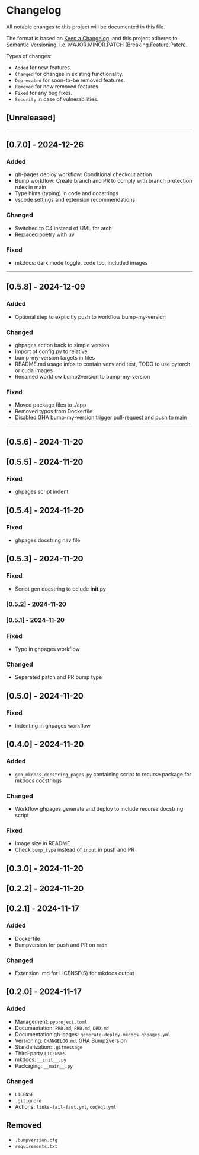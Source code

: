 # Changelog

All notable changes to this project will be documented in this file.

The format is based on [Keep a Changelog](https://keepachangelog.com/en/1.0.0/),
and this project adheres to [Semantic Versioning](https://semver.org/spec/v2.0.0.html), i.e. MAJOR.MINOR.PATCH (Breaking.Feature.Patch).

Types of changes:

- `Added` for new features.
- `Changed` for changes in existing functionality.
- `Deprecated` for soon-to-be removed features.
- `Removed` for now removed features.
- `Fixed` for any bug fixes.
- `Security` in case of vulnerabilities.

## [Unreleased]

---

## [0.7.0] - 2024-12-26

### Added

- gh-pages deploy workflow: Conditional checkout action
- Bump workflow: Create branch and PR to comply with branch protection rules in main
- Type hints (typing) in code and docstrings
- vscode settings and extension recommendations

### Changed

- Switched to C4 instead of UML for arch
- Replaced poetry with uv

### Fixed

- mkdocs: dark mode toggle, code toc, included images

---

## [0.5.8] - 2024-12-09

### Added

- Optional step to explicitly push to workflow bump-my-version

### Changed

- ghpages action back to simple version
- Import of config.py to relative
- bump-my-version targets in files
- README.md usage infos to contain venv and test, TODO to use pytorch or cuda images
- Renamed workflow bump2version to bump-my-version

### Fixed

- Moved package files to ./app
- Removed typos from Dockerfile
- Disabled GHA bump-my-version trigger pull-request and push to main

---

## [0.5.6] - 2024-11-20

## [0.5.5] - 2024-11-20

### Fixed

- ghpages script indent

## [0.5.4] - 2024-11-20

### Fixed

- ghpages docstring nav file

## [0.5.3] - 2024-11-20

### Fixed

- Script gen docstring to eclude __init__.py

### [0.5.2] - 2024-11-20

### [0.5.1] - 2024-11-20

### Fixed

- Typo in ghpages workflow

### Changed

- Separated patch and PR bump type

## [0.5.0] - 2024-11-20

### Fixed

- Indenting in ghpages workflow

## [0.4.0] - 2024-11-20

### Added

- `gen_mkdocs_docstring_pages.py` containing script to recurse package for mkdocs docstrings

### Changed

- Workflow ghpages generate and deploy to include recurse docstring script

### Fixed

- Image size in README
- Check `bump_type` instead of `input` in push and PR

## [0.3.0] - 2024-11-20

## [0.2.2] - 2024-11-20

## [0.2.1] - 2024-11-17

### Added

- Dockerfile
- Bumpversion for push and PR on `main`

### Changed

- Extension .md for LICENSE(S) for mkdocs output

## [0.2.0] - 2024-11-17

### Added

- Management: `pyproject.toml`
- Documentation: `PRD.md`, `FRD.md`, `DRD.md`
- Documentation gh-pages: `generate-deploy-mkdocs-ghpages.yml`
- Versioning: `CHANGELOG.md`, GHA Bump2version
- Standarization: `.gitmessage`
- Third-party `LICENSES`
- mkdocs: `__init__.py`
- Packaging: `__main__.py`

### Changed

- `LICENSE`
- `.gitignore`
- Actions: `links-fail-fast.yml`, `codeql.yml`

## Removed

- `.bumpversion.cfg`
- `requirements.txt`
